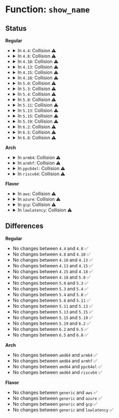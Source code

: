 # Function: <code>show_name</code>

## Status
<b>Regular</b>
<ul>
<li>
<details>
<summary>In <code>4.4</code>: Collision ⚠️</summary>

```c
ssize_t show_name(struct device *device, struct device_attribute *attr, char *buf);
```

**Collision:** Static-Static Collision

**Inline:** No

**Transformation:** False

**Instances:**

```
In drivers/video/fbdev/core/fbsysfs.c (ffffffff81471410)
Location: drivers/video/fbdev/core/fbsysfs.c:392
Inline: False
```
```
In drivers/tty/vt/vt.c (ffffffff814f7370)
Location: drivers/tty/vt/vt.c:3445
Inline: False
```
```
In drivers/i2c/i2c-core.c (ffffffff81678d40)
Location: drivers/i2c/i2c-core.c:791
Inline: False
```
```
In drivers/hwmon/hwmon.c (ffffffff81682b80)
Location: drivers/hwmon/hwmon.c:37
Inline: False
```
**Symbols:**

```
ffffffff81471410-ffffffff81471442: show_name (STB_LOCAL)
ffffffff814f7370-ffffffff814f73b5: show_name (STB_LOCAL)
ffffffff81678d40-ffffffff81678d76: show_name (STB_LOCAL)
ffffffff81682b80-ffffffff81682ba3: show_name (STB_LOCAL)
```
</details>
</li>
<li>
<details>
<summary>In <code>4.8</code>: Collision ⚠️</summary>

```c
ssize_t show_name(struct device *device, struct device_attribute *attr, char *buf);
```

**Collision:** Static-Static Collision

**Inline:** No

**Transformation:** False

**Instances:**

```
In drivers/video/fbdev/core/fbsysfs.c (ffffffff814bf8b0)
Location: drivers/video/fbdev/core/fbsysfs.c:392
Inline: False
```
```
In drivers/tty/vt/vt.c (ffffffff81548020)
Location: drivers/tty/vt/vt.c:3444
Inline: False
```
```
In drivers/i2c/i2c-core.c (ffffffff816da0c0)
Location: drivers/i2c/i2c-core.c:924
Inline: False
```
```
In drivers/hwmon/hwmon.c (ffffffff816e3890)
Location: drivers/hwmon/hwmon.c:37
Inline: False
```
**Symbols:**

```
ffffffff814bf8b0-ffffffff814bf8e2: show_name (STB_LOCAL)
ffffffff81548020-ffffffff81548065: show_name (STB_LOCAL)
ffffffff816da0c0-ffffffff816da0f6: show_name (STB_LOCAL)
ffffffff816e3890-ffffffff816e38b3: show_name (STB_LOCAL)
```
</details>
</li>
<li>
<details>
<summary>In <code>4.10</code>: Collision ⚠️</summary>

```c
ssize_t show_name(struct device *device, struct device_attribute *attr, char *buf);
```

**Collision:** Static-Static Collision

**Inline:** No

**Transformation:** False

**Instances:**

```
In drivers/video/fbdev/core/fbsysfs.c (ffffffff814e18a0)
Location: drivers/video/fbdev/core/fbsysfs.c:392
Inline: False
```
```
In drivers/tty/vt/vt.c (ffffffff81574920)
Location: drivers/tty/vt/vt.c:3443
Inline: False
```
```
In drivers/i2c/i2c-core.c (ffffffff8170a4d0)
Location: drivers/i2c/i2c-core.c:1061
Inline: False
```
```
In drivers/hwmon/hwmon.c (ffffffff81713c70)
Location: drivers/hwmon/hwmon.c:66
Inline: False
```
**Symbols:**

```
ffffffff814e18a0-ffffffff814e18d2: show_name (STB_LOCAL)
ffffffff81574920-ffffffff81574965: show_name (STB_LOCAL)
ffffffff8170a4d0-ffffffff8170a506: show_name (STB_LOCAL)
ffffffff81713c70-ffffffff81713c93: show_name (STB_LOCAL)
```
</details>
</li>
<li>
<details>
<summary>In <code>4.13</code>: Collision ⚠️</summary>

```c
ssize_t show_name(struct device *device, struct device_attribute *attr, char *buf);
```

**Collision:** Static-Static Collision

**Inline:** No

**Transformation:** False

**Instances:**

```
In drivers/video/fbdev/core/fbsysfs.c (ffffffff814ed580)
Location: drivers/video/fbdev/core/fbsysfs.c:392
Inline: False
```
```
In drivers/tty/vt/vt.c (ffffffff81588780)
Location: drivers/tty/vt/vt.c:3452
Inline: False
```
```
In drivers/i2c/i2c-core-base.c (ffffffff8171eec0)
Location: drivers/i2c/i2c-core-base.c:462
Inline: False
```
**Symbols:**

```
ffffffff814ed580-ffffffff814ed5b2: show_name (STB_LOCAL)
ffffffff81588780-ffffffff815887c5: show_name (STB_LOCAL)
ffffffff8171eec0-ffffffff8171eef4: show_name (STB_LOCAL)
```
</details>
</li>
<li>
<details>
<summary>In <code>4.15</code>: Collision ⚠️</summary>

```c
ssize_t show_name(struct device *device, struct device_attribute *attr, char *buf);
```

**Collision:** Static-Static Collision

**Inline:** No

**Transformation:** False

**Instances:**

```
In drivers/video/fbdev/core/fbsysfs.c (ffffffff81522100)
Location: drivers/video/fbdev/core/fbsysfs.c:392
Inline: False
```
```
In drivers/tty/vt/vt.c (ffffffff815ed480)
Location: drivers/tty/vt/vt.c:3457
Inline: False
```
```
In drivers/i2c/i2c-core-base.c (ffffffff81790170)
Location: drivers/i2c/i2c-core-base.c:467
Inline: False
```
**Symbols:**

```
ffffffff81522100-ffffffff81522132: show_name (STB_LOCAL)
ffffffff815ed480-ffffffff815ed4c5: show_name (STB_LOCAL)
ffffffff81790170-ffffffff817901a4: show_name (STB_LOCAL)
```
</details>
</li>
<li>
<details>
<summary>In <code>4.18</code>: Collision ⚠️</summary>

```c
ssize_t show_name(struct device *device, struct device_attribute *attr, char *buf);
```

**Collision:** Static-Static Collision

**Inline:** No

**Transformation:** False

**Instances:**

```
In drivers/video/fbdev/core/fbsysfs.c (ffffffff81557d70)
Location: drivers/video/fbdev/core/fbsysfs.c:393
Inline: False
```
```
In drivers/tty/vt/vt.c (ffffffff81626870)
Location: drivers/tty/vt/vt.c:3455
Inline: False
```
```
In drivers/i2c/i2c-core-base.c (ffffffff817d2c80)
Location: drivers/i2c/i2c-core-base.c:444
Inline: False
```
**Symbols:**

```
ffffffff81557d70-ffffffff81557da2: show_name (STB_LOCAL)
ffffffff81626870-ffffffff816268b5: show_name (STB_LOCAL)
ffffffff817d2c80-ffffffff817d2cb4: show_name (STB_LOCAL)
```
</details>
</li>
<li>
<details>
<summary>In <code>5.0</code>: Collision ⚠️</summary>

```c
ssize_t show_name(struct device *device, struct device_attribute *attr, char *buf);
```

**Collision:** Static-Static Collision

**Inline:** No

**Transformation:** False

**Instances:**

```
In drivers/video/fbdev/core/fbsysfs.c (ffffffff8156f700)
Location: drivers/video/fbdev/core/fbsysfs.c:393
Inline: False
```
```
In drivers/tty/vt/vt.c (ffffffff81643ec0)
Location: drivers/tty/vt/vt.c:3770
Inline: False
```
```
In drivers/i2c/i2c-core-base.c (ffffffff817f9dc0)
Location: drivers/i2c/i2c-core-base.c:456
Inline: False
```
**Symbols:**

```
ffffffff8156f700-ffffffff8156f732: show_name (STB_LOCAL)
ffffffff81643ec0-ffffffff81643f05: show_name (STB_LOCAL)
ffffffff817f9dc0-ffffffff817f9df4: show_name (STB_LOCAL)
```
</details>
</li>
<li>
<details>
<summary>In <code>5.3</code>: Collision ⚠️</summary>

```c
ssize_t show_name(struct device *device, struct device_attribute *attr, char *buf);
```

**Collision:** Static-Static Collision

**Inline:** No

**Transformation:** False

**Instances:**

```
In drivers/video/fbdev/core/fbsysfs.c (ffffffff8159fc20)
Location: drivers/video/fbdev/core/fbsysfs.c:388
Inline: False
```
```
In drivers/tty/vt/vt.c (ffffffff816786a0)
Location: drivers/tty/vt/vt.c:3810
Inline: False
```
```
In drivers/i2c/i2c-core-base.c (ffffffff8183aaf0)
Location: drivers/i2c/i2c-core-base.c:454
Inline: False
```
**Symbols:**

```
ffffffff8159fc20-ffffffff8159fc4f: show_name (STB_LOCAL)
ffffffff816786a0-ffffffff816786e2: show_name (STB_LOCAL)
ffffffff8183aaf0-ffffffff8183ab24: show_name (STB_LOCAL)
```
</details>
</li>
<li>
<details>
<summary>In <code>5.4</code>: Collision ⚠️</summary>

```c
ssize_t show_name(struct device *device, struct device_attribute *attr, char *buf);
```

**Collision:** Static-Static Collision

**Inline:** No

**Transformation:** False

**Instances:**

```
In drivers/video/fbdev/core/fbsysfs.c (ffffffff815c0aa0)
Location: drivers/video/fbdev/core/fbsysfs.c:388
Inline: False
```
```
In drivers/tty/vt/vt.c (ffffffff8169ac20)
Location: drivers/tty/vt/vt.c:3841
Inline: False
```
```
In drivers/i2c/i2c-core-base.c (ffffffff8186c480)
Location: drivers/i2c/i2c-core-base.c:459
Inline: False
```
**Symbols:**

```
ffffffff815c0aa0-ffffffff815c0acf: show_name (STB_LOCAL)
ffffffff8169ac20-ffffffff8169ac62: show_name (STB_LOCAL)
ffffffff8186c480-ffffffff8186c4b4: show_name (STB_LOCAL)
```
</details>
</li>
<li>
<details>
<summary>In <code>5.8</code>: Collision ⚠️</summary>

```c
ssize_t show_name(struct device *device, struct device_attribute *attr, char *buf);
```

**Collision:** Static-Static Collision

**Inline:** No

**Transformation:** False

**Instances:**

```
In drivers/video/fbdev/core/fbsysfs.c (ffffffff8166ad70)
Location: drivers/video/fbdev/core/fbsysfs.c:388
Inline: False
```
```
In drivers/tty/vt/vt.c (ffffffff8174d640)
Location: drivers/tty/vt/vt.c:3851
Inline: False
```
**Symbols:**

```
ffffffff8166ad70-ffffffff8166ad9f: show_name (STB_LOCAL)
ffffffff8174d640-ffffffff8174d682: show_name (STB_LOCAL)
```
</details>
</li>
<li>
<details>
<summary>In <code>5.11</code>: Collision ⚠️</summary>

```c
ssize_t show_name(struct device *device, struct device_attribute *attr, char *buf);
```

**Collision:** Static-Static Collision

**Inline:** No

**Transformation:** False

**Instances:**

```
In drivers/video/fbdev/core/fbsysfs.c (ffffffff8168b6c0)
Location: drivers/video/fbdev/core/fbsysfs.c:388
Inline: False
```
```
In drivers/tty/vt/vt.c (ffffffff81768be0)
Location: drivers/tty/vt/vt.c:3940
Inline: False
```
**Symbols:**

```
ffffffff8168b6c0-ffffffff8168b6ef: show_name (STB_LOCAL)
ffffffff81768be0-ffffffff81768c22: show_name (STB_LOCAL)
```
</details>
</li>
<li>
<details>
<summary>In <code>5.13</code>: Collision ⚠️</summary>

```c
ssize_t show_name(struct device *device, struct device_attribute *attr, char *buf);
```

**Collision:** Static-Static Collision

**Inline:** No

**Transformation:** False

**Instances:**

```
In drivers/video/fbdev/core/fbsysfs.c (ffffffff8166e3a0)
Location: drivers/video/fbdev/core/fbsysfs.c:388
Inline: False
```
```
In drivers/tty/vt/vt.c (ffffffff8174c2f0)
Location: drivers/tty/vt/vt.c:3940
Inline: False
```
**Symbols:**

```
ffffffff8166e3a0-ffffffff8166e3cf: show_name (STB_LOCAL)
ffffffff8174c2f0-ffffffff8174c332: show_name (STB_LOCAL)
```
</details>
</li>
<li>
<details>
<summary>In <code>5.15</code>: Collision ⚠️</summary>

```c
ssize_t show_name(struct device *device, struct device_attribute *attr, char *buf);
```

**Collision:** Static-Static Collision

**Inline:** No

**Transformation:** False

**Instances:**

```
In drivers/video/fbdev/core/fbsysfs.c (ffffffff816e2570)
Location: drivers/video/fbdev/core/fbsysfs.c:388
Inline: False
```
```
In drivers/tty/vt/vt.c (ffffffff817cdea0)
Location: drivers/tty/vt/vt.c:3945
Inline: False
```
**Symbols:**

```
ffffffff816e2570-ffffffff816e259f: show_name (STB_LOCAL)
ffffffff817cdea0-ffffffff817cdee2: show_name (STB_LOCAL)
```
</details>
</li>
<li>
<details>
<summary>In <code>5.19</code>: Collision ⚠️</summary>

```c
ssize_t show_name(struct device *device, struct device_attribute *attr, char *buf);
```

**Collision:** Static-Static Collision

**Inline:** No

**Transformation:** False

**Instances:**

```
In drivers/video/fbdev/core/fbsysfs.c (ffffffff8180c910)
Location: drivers/video/fbdev/core/fbsysfs.c:394
Inline: False
```
```
In drivers/tty/vt/vt.c (ffffffff8190bb60)
Location: drivers/tty/vt/vt.c:3945
Inline: False
```
**Symbols:**

```
ffffffff8180c910-ffffffff8180c944: show_name (STB_LOCAL)
ffffffff8190bb60-ffffffff8190bbb1: show_name (STB_LOCAL)
```
</details>
</li>
<li>
<details>
<summary>In <code>6.2</code>: Collision ⚠️</summary>

```c
ssize_t show_name(struct device *device, struct device_attribute *attr, char *buf);
```

**Collision:** Static-Static Collision

**Inline:** No

**Transformation:** False

**Instances:**

```
In drivers/video/fbdev/core/fbsysfs.c (ffffffff8193b370)
Location: drivers/video/fbdev/core/fbsysfs.c:398
Inline: False
```
```
In drivers/tty/vt/vt.c (ffffffff81a66760)
Location: drivers/tty/vt/vt.c:3944
Inline: False
```
**Symbols:**

```
ffffffff8193b370-ffffffff8193b3a4: show_name (STB_LOCAL)
ffffffff81a66760-ffffffff81a667a9: show_name (STB_LOCAL)
```
</details>
</li>
<li>
<details>
<summary>In <code>6.5</code>: Collision ⚠️</summary>

```c
ssize_t show_name(struct device *device, struct device_attribute *attr, char *buf);
```

**Collision:** Static-Static Collision

**Inline:** No

**Transformation:** False

**Instances:**

```
In drivers/video/fbdev/core/fbsysfs.c (ffffffff8197f370)
Location: drivers/video/fbdev/core/fbsysfs.c:397
Inline: False
```
```
In drivers/tty/vt/vt.c (ffffffff81ab0f00)
Location: drivers/tty/vt/vt.c:3893
Inline: False
```
**Symbols:**

```
ffffffff8197f370-ffffffff8197f3a4: show_name (STB_LOCAL)
ffffffff81ab0f00-ffffffff81ab0f49: show_name (STB_LOCAL)
```
</details>
</li>
<li>
<details>
<summary>In <code>6.8</code>: Collision ⚠️</summary>

```c
ssize_t show_name(struct device *device, struct device_attribute *attr, char *buf);
```

**Collision:** Static-Static Collision

**Inline:** No

**Transformation:** False

**Instances:**

```
In drivers/video/fbdev/core/fbsysfs.c (ffffffff819cbae0)
Location: drivers/video/fbdev/core/fbsysfs.c:315
Inline: False
```
```
In drivers/tty/vt/vt.c (ffffffff81b03b60)
Location: drivers/tty/vt/vt.c:3893
Inline: False
```
**Symbols:**

```
ffffffff819cbae0-ffffffff819cbb14: show_name (STB_LOCAL)
ffffffff81b03b60-ffffffff81b03ba9: show_name (STB_LOCAL)
```
</details>
</li>
</ul>
<b>Arch</b>
<ul>
<li>
<details>
<summary>In <code>arm64</code>: Collision ⚠️</summary>

```c
ssize_t show_name(struct device *device, struct device_attribute *attr, char *buf);
```

**Collision:** Static-Static Collision

**Inline:** No

**Transformation:** False

**Instances:**

```
In drivers/video/fbdev/core/fbsysfs.c (ffff800010749888)
Location: drivers/video/fbdev/core/fbsysfs.c:388
Inline: False
```
```
In drivers/tty/vt/vt.c (ffff8000108720a8)
Location: drivers/tty/vt/vt.c:3841
Inline: False
```
```
In drivers/i2c/i2c-core-base.c (ffff800010aaef30)
Location: drivers/i2c/i2c-core-base.c:459
Inline: False
```
**Symbols:**

```
ffff800010749888-ffff8000107498d0: show_name (STB_LOCAL)
ffff8000108720a8-ffff80001087210c: show_name (STB_LOCAL)
ffff800010aaef30-ffff800010aaef88: show_name (STB_LOCAL)
```
</details>
</li>
<li>
<details>
<summary>In <code>armhf</code>: Collision ⚠️</summary>

```c
ssize_t show_name(struct device *device, struct device_attribute *attr, char *buf);
```

**Collision:** Static-Static Collision

**Inline:** No

**Transformation:** False

**Instances:**

```
In drivers/video/fbdev/core/fbsysfs.c (c08cc338)
Location: drivers/video/fbdev/core/fbsysfs.c:388
Inline: False
```
```
In drivers/tty/vt/vt.c (c0974fe0)
Location: drivers/tty/vt/vt.c:3841
Inline: False
```
```
In drivers/i2c/i2c-core-base.c (c0b90b10)
Location: drivers/i2c/i2c-core-base.c:459
Inline: False
```
**Symbols:**

```
c08cc338-c08cc36c: show_name (STB_LOCAL)
c0974fe0-c097503c: show_name (STB_LOCAL)
c0b90b10-c0b90b54: show_name (STB_LOCAL)
```
</details>
</li>
<li>
<details>
<summary>In <code>ppc64el</code>: Collision ⚠️</summary>

```c
ssize_t show_name(struct device *device, struct device_attribute *attr, char *buf);
```

**Collision:** Static-Static Collision

**Inline:** No

**Transformation:** False

**Instances:**

```
In drivers/video/fbdev/core/fbsysfs.c (c0000000008aabb0)
Location: drivers/video/fbdev/core/fbsysfs.c:388
Inline: False
```
```
In drivers/tty/vt/vt.c (c0000000009128e0)
Location: drivers/tty/vt/vt.c:3841
Inline: False
```
```
In drivers/i2c/i2c-core-base.c (c000000000b91af0)
Location: drivers/i2c/i2c-core-base.c:459
Inline: False
```
**Symbols:**

```
c0000000008aabb0-c0000000008aac00: show_name (STB_LOCAL)
c0000000009128e0-c000000000912970: show_name (STB_LOCAL)
c000000000b91af0-c000000000b91b50: show_name (STB_LOCAL)
```
</details>
</li>
<li>
<details>
<summary>In <code>riscv64</code>: Collision ⚠️</summary>

```c
ssize_t show_name(struct device *device, struct device_attribute *attr, char *buf);
```

**Collision:** Static-Static Collision

**Inline:** No

**Transformation:** False

**Instances:**

```
In drivers/video/fbdev/core/fbsysfs.c (ffffffe0004f7c7c)
Location: drivers/video/fbdev/core/fbsysfs.c:388
Inline: False
```
```
In drivers/tty/vt/vt.c (ffffffe0005440ee)
Location: drivers/tty/vt/vt.c:3841
Inline: False
```
```
In drivers/i2c/i2c-core-base.c (ffffffe0006b7636)
Location: drivers/i2c/i2c-core-base.c:459
Inline: False
```
**Symbols:**

```
ffffffe0005440ee-ffffffe000544144: show_name (STB_LOCAL)
ffffffe0006b7636-ffffffe0006b7684: show_name (STB_LOCAL)
ffffffe0004f7c7c-ffffffe0004f7cbe: show_name (STB_LOCAL)
```
</details>
</li>
</ul>
<b>Flavor</b>
<ul>
<li>
<details>
<summary>In <code>aws</code>: Collision ⚠️</summary>

```c
ssize_t show_name(struct device *device, struct device_attribute *attr, char *buf);
```

**Collision:** Static-Static Collision

**Inline:** No

**Transformation:** False

**Instances:**

```
In drivers/video/fbdev/core/fbsysfs.c (ffffffff815b4bf0)
Location: drivers/video/fbdev/core/fbsysfs.c:388
Inline: False
```
```
In drivers/tty/vt/vt.c (ffffffff81660680)
Location: drivers/tty/vt/vt.c:3841
Inline: False
```
**Symbols:**

```
ffffffff815b4bf0-ffffffff815b4c1f: show_name (STB_LOCAL)
ffffffff81660680-ffffffff816606c2: show_name (STB_LOCAL)
```
</details>
</li>
<li>
<details>
<summary>In <code>azure</code>: Collision ⚠️</summary>

```c
ssize_t show_name(struct device *device, struct device_attribute *attr, char *buf);
```

**Collision:** Static-Static Collision

**Inline:** No

**Transformation:** False

**Instances:**

```
In drivers/video/fbdev/core/fbsysfs.c (ffffffff815a39f0)
Location: drivers/video/fbdev/core/fbsysfs.c:388
Inline: False
```
```
In drivers/tty/vt/vt.c (ffffffff81640a00)
Location: drivers/tty/vt/vt.c:3841
Inline: False
```
**Symbols:**

```
ffffffff815a39f0-ffffffff815a3a1f: show_name (STB_LOCAL)
ffffffff81640a00-ffffffff81640a42: show_name (STB_LOCAL)
```
</details>
</li>
<li>
<details>
<summary>In <code>gcp</code>: Collision ⚠️</summary>

```c
ssize_t show_name(struct device *device, struct device_attribute *attr, char *buf);
```

**Collision:** Static-Static Collision

**Inline:** No

**Transformation:** False

**Instances:**

```
In drivers/video/fbdev/core/fbsysfs.c (ffffffff815b5180)
Location: drivers/video/fbdev/core/fbsysfs.c:388
Inline: False
```
```
In drivers/tty/vt/vt.c (ffffffff8168ea60)
Location: drivers/tty/vt/vt.c:3841
Inline: False
```
```
In drivers/i2c/i2c-core-base.c (ffffffff81860610)
Location: drivers/i2c/i2c-core-base.c:459
Inline: False
```
**Symbols:**

```
ffffffff815b5180-ffffffff815b51af: show_name (STB_LOCAL)
ffffffff8168ea60-ffffffff8168eaa2: show_name (STB_LOCAL)
ffffffff81860610-ffffffff81860644: show_name (STB_LOCAL)
```
</details>
</li>
<li>
<details>
<summary>In <code>lowlatency</code>: Collision ⚠️</summary>

```c
ssize_t show_name(struct device *device, struct device_attribute *attr, char *buf);
```

**Collision:** Static-Static Collision

**Inline:** No

**Transformation:** False

**Instances:**

```
In drivers/video/fbdev/core/fbsysfs.c (ffffffff815cebf0)
Location: drivers/video/fbdev/core/fbsysfs.c:388
Inline: False
```
```
In drivers/tty/vt/vt.c (ffffffff816a9060)
Location: drivers/tty/vt/vt.c:3841
Inline: False
```
```
In drivers/i2c/i2c-core-base.c (ffffffff8187b820)
Location: drivers/i2c/i2c-core-base.c:459
Inline: False
```
**Symbols:**

```
ffffffff815cebf0-ffffffff815cec1f: show_name (STB_LOCAL)
ffffffff816a9060-ffffffff816a90a2: show_name (STB_LOCAL)
ffffffff8187b820-ffffffff8187b854: show_name (STB_LOCAL)
```
</details>
</li>
</ul>

## Differences
<b>Regular</b>
<ul>
<li>
No changes between <code>4.4</code> and <code>4.8</code> ✅
</li>
<li>
No changes between <code>4.8</code> and <code>4.10</code> ✅
</li>
<li>
No changes between <code>4.10</code> and <code>4.13</code> ✅
</li>
<li>
No changes between <code>4.13</code> and <code>4.15</code> ✅
</li>
<li>
No changes between <code>4.15</code> and <code>4.18</code> ✅
</li>
<li>
No changes between <code>4.18</code> and <code>5.0</code> ✅
</li>
<li>
No changes between <code>5.0</code> and <code>5.3</code> ✅
</li>
<li>
No changes between <code>5.3</code> and <code>5.4</code> ✅
</li>
<li>
No changes between <code>5.4</code> and <code>5.8</code> ✅
</li>
<li>
No changes between <code>5.8</code> and <code>5.11</code> ✅
</li>
<li>
No changes between <code>5.11</code> and <code>5.13</code> ✅
</li>
<li>
No changes between <code>5.13</code> and <code>5.15</code> ✅
</li>
<li>
No changes between <code>5.15</code> and <code>5.19</code> ✅
</li>
<li>
No changes between <code>5.19</code> and <code>6.2</code> ✅
</li>
<li>
No changes between <code>6.2</code> and <code>6.5</code> ✅
</li>
<li>
No changes between <code>6.5</code> and <code>6.8</code> ✅
</li>
</ul>
<b>Arch</b>
<ul>
<li>
No changes between <code>amd64</code> and <code>arm64</code> ✅
</li>
<li>
No changes between <code>amd64</code> and <code>armhf</code> ✅
</li>
<li>
No changes between <code>amd64</code> and <code>ppc64el</code> ✅
</li>
<li>
No changes between <code>amd64</code> and <code>riscv64</code> ✅
</li>
</ul>
<b>Flavor</b>
<ul>
<li>
No changes between <code>generic</code> and <code>aws</code> ✅
</li>
<li>
No changes between <code>generic</code> and <code>azure</code> ✅
</li>
<li>
No changes between <code>generic</code> and <code>gcp</code> ✅
</li>
<li>
No changes between <code>generic</code> and <code>lowlatency</code> ✅
</li>
</ul>
